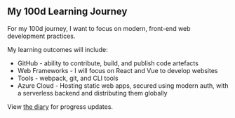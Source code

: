 ## My 100d Learning Journey

For my 100d journey, I want to focus on modern, front-end web development practices.  

My learning outcomes will include:

* GitHub - ability to contribute, build, and publish code artefacts
* Web Frameworks - I will focus on React and Vue to develop websites
* Tools - webpack, git, and CLI tools
* Azure Cloud - Hosting static web apps, secured using modern auth, with a serverless backend and distributing them globally

View [the diary](diary.md) for progress updates.
